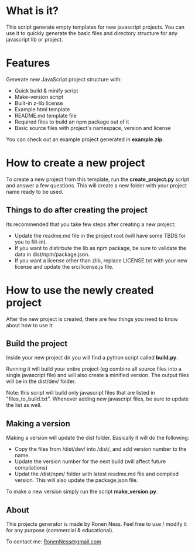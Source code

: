 # What is it?

This script generate empty templates for new javascript projects.
You can use it to quickly generate the basic files and directory structure for any javascript lib or project. 

# Features

Generate new JavaScript project structure with:

- Quick build & minify script
- Make-version script
- Built-in z-lib license
- Example html template
- README.md template file
- Required files to build an npm package out of it
- Basic source files with project's namespace, version and license

You can check out an example project generated in **example.zip**.

# How to create a new project

To create a new project from this template, run the **create_project.py** script and answer a few questions.
This will create a new folder with your project name ready to be used.


## Things to do after creating the project

Its recommended that you take few steps after creating a new project:

- Update the readme.md file in the project root (will have some TBDS for you to fill-in).
- If you want to distirbute the lib as npm package, be sure to validate the data in dist/npm/package.json.
- If you want a license other than zlib, replace LICENSE.txt with your new license and update the src/license.js file.


# How to use the newly created project

After the new project is created, there are few things you need to know about how to use it:

## Build the project

Inside your new project dir you will find a python script called **build.py**.

Running it will build your entire project (eg combine all source files into a single javascript file) and will also create a minified version.
The output files will be in the dist/dev/ folder.

Note: this script will build only javascript files that are listed in "files_to_build.txt".
Whenever adding new javascript files, be sure to update the list as well.

## Making a version

Making a version will update the dist folder.
Basically it will do the following:

- Copy the files from /dist/dev/ into /dist/, and add version number to the name.
- Update the version number for the next build (will affect future compilations)
- Updat the /dist/npm/ folder with latest readme.md file and compiled version. This will also update the package.json file.

To make a new version simply run the script **make_version.py**.

## About

This projects generator is made by Ronen Ness.
Feel free to use / modify it for any purpose (commercial & educational).

To contact me:
RonenNess@gmail.com